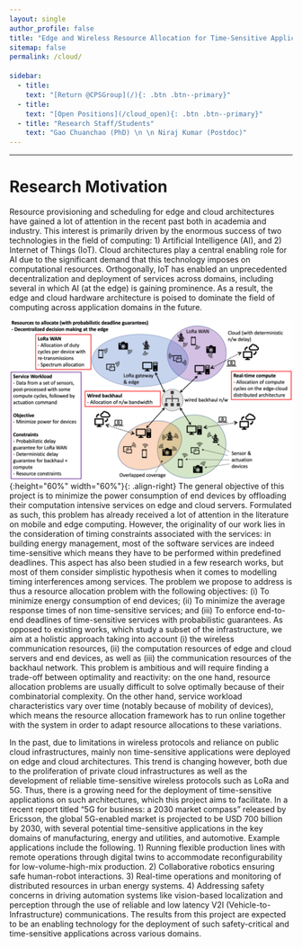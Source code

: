 ```yaml
---
layout: single
author_profile: false
title: "Edge and Wireless Resource Allocation for Time-Sensitive Applications"
sitemap: false
permalink: /cloud/

sidebar:
  - title:
    text: "[Return @CPSGroup](/){: .btn .btn--primary}"
  - title:
    text: "[Open Positions](/cloud_open){: .btn .btn--primary}"
  - title: "Research Staff/Students"
    text: "Gao Chuanchao (PhD) \n \n Niraj Kumar (Postdoc)"
---
```


******

# Research Motivation

Resource provisioning and scheduling for edge and cloud architectures have gained a lot of attention in the recent past both in academia and industry. This interest is primarily driven by the enormous success of two technologies in the field of computing: 1) Artificial Intelligence (AI), and 2) Internet of Things (IoT). Cloud architectures play a central enabling role for AI due to the significant demand that this technology imposes on computational resources. Orthogonally, IoT has enabled an unprecedented decentralization and deployment of services across domains, including several in which AI (at the edge) is gaining prominence. As a result, the edge and cloud hardware architecture is poised to dominate the field of computing across application domains in the future.

![image-right](/_pages/assets/cloud/architecture.png){:height="60%" width="60%"}{: .align-right}
The general objective of this project is to minimize the power consumption of end devices by offloading their computation intensive services on edge and cloud servers. Formulated as such, this problem has already received a lot of attention in the literature on mobile and edge computing. However, the originality of our work lies in the consideration of timing constraints associated with the services: in building energy management, most of the software services are indeed time-sensitive which means they have to be performed within predefined deadlines. This aspect has also been studied in a few research works, but most of them consider simplistic hypothesis when it comes to modelling timing interferences among services. The problem we propose to address is thus a resource allocation problem with the following objectives: (i) To minimize energy consumption of end devices; (ii) To minimize the average response times of non time-sensitive services; and (iii) To enforce end-to-end deadlines of time-sensitive services with probabilistic guarantees. As opposed to existing works, which study a subset of the infrastructure, we aim at a holistic approach taking into account (i) the wireless communication resources, (ii) the computation resources of edge and cloud servers and end devices, as well as (iii) the communication resources of the backhaul network. This problem is ambitious and will require finding a trade-off between optimality and reactivity: on the one hand, resource allocation problems are usually difficult to solve optimally because of their combinatorial complexity. On the other hand, service workload characteristics vary over time (notably because of mobility of devices), which means the resource allocation framework has to run online together with the system in order to adapt resource allocations to these variations.

In the past, due to limitations in wireless protocols and reliance on public cloud infrastructures, mainly non time-sensitive applications were deployed on edge and cloud architectures. This trend is changing however, both due to the proliferation of private cloud infrastructures as well as the development of reliable time-sensitive wireless protocols such as LoRa and 5G. Thus, there is a growing need for the deployment of time-sensitive applications on such architectures, which this project aims to facilitate. In a recent report titled “5G for business: a 2030 market compass” released by Ericsson, the global 5G-enabled market is projected to be USD 700 billion by 2030, with several potential time-sensitive applications in the key domains of manufacturing, energy and utilities, and automotive. Example applications include the following. 1) Running flexible production lines with remote operations through digital twins to accommodate reconfigurability for low-volume-high-mix production. 2) Collaborative robotics ensuring safe human-robot interactions. 3) Real-time operations and monitoring of distributed resources in urban energy systems. 4) Addressing safety concerns in driving automation systems like vision-based localization and perception through the use of reliable and low latency V2I (Vehicle-to- Infrastructure) communications. The results from this project are expected to be an enabling technology for the deployment of such safety-critical and time-sensitive applications across various domains.